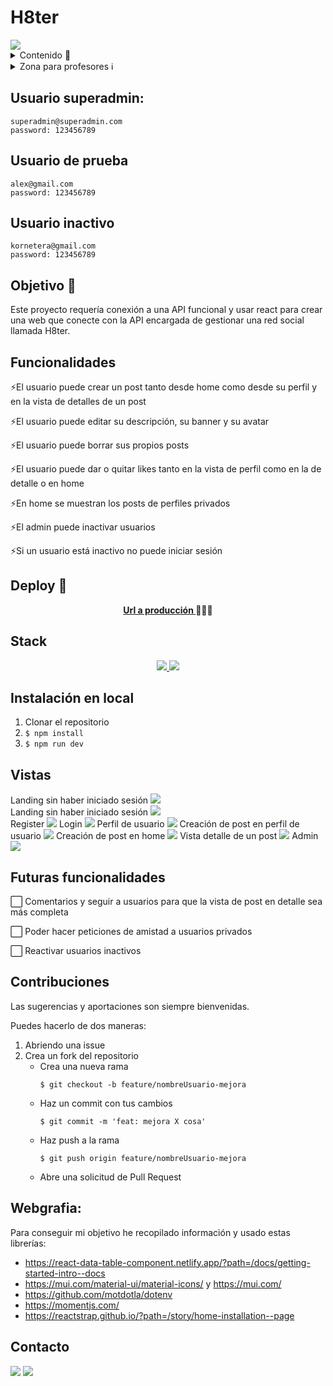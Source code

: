 # H8ter

<img src="/src/assets/hater.png">  

<details>
  <summary>Contenido 📝</summary>
  <ol>
    <li><a href="#objetivo-🎯">Objetivo</a></li>
    <li><a href="#sobre-el-proyecto-🔎">Sobre el proyecto</a></li>
    <li><a href="#deploy-🚀">Deploy</a></li>
    <li><a href="#stack">Stack</a></li>
    <li><a href="#instalación-en-local">Instalación</a></li>
    <li><a href="#vistas">Vistas</a></li>
    <li><a href="#funcionalidades">Funcionalidades</a></li>
    <li><a href="#futuras-funcionalidades">Futuras funcionalidades</a></li>
    <li><a href="#contribuciones">Contribuciones</a></li>
    <li><a href="#webgrafia">Webgrafia</a></li>
    <li><a href="#contacto">Contacto</a></li>
  </ol>
</details>

<details>
  <summary>Zona para profesores ℹ️</summary>
  <ol>
    <li><a href="#usuario-admin">Usuario admin</a></li>
    <li><a href="#usuario-de-prueba">Usuario de prueba</a></li>
    <li><a href="#usuario-inactivo">Usuario inactivo</a></li>
  </ol>
</details>

## Usuario superadmin: 

   ```
superadmin@superadmin.com
password: 123456789
```

## Usuario de prueba
   ```
alex@gmail.com
password: 123456789
```

## Usuario inactivo

   ```
kornetera@gmail.com
password: 123456789
```


## Objetivo 🎯
Este proyecto requería conexión a una API funcional y usar react para crear una web que conecte con la API encargada de gestionar una red social llamada H8ter.

## Funcionalidades
⚡El usuario puede crear un post tanto desde home como desde su perfil y en la vista de detalles de un post

⚡El usuario puede editar su descripción, su banner y su avatar

⚡El usuario puede borrar sus propios posts

⚡El usuario puede dar o quitar likes tanto en la vista de perfil como en la de detalle o en home

⚡En home se muestran los posts de perfiles privados

⚡El admin puede inactivar usuarios

⚡Si un usuario está inactivo no puede iniciar sesión

## Deploy 🚀
<div align="center">
    <a href="https://h8terrrss.zeabur.app/"><strong>Url a producción </strong></a>🚀🚀🚀
</div>

## Stack
<div align="center">
<a href="https://www.reactjs.com/">
    <img src= "https://img.shields.io/badge/React-20232A?style=for-the-badge&logo=react&logoColor=61DAFB"/>
</a>
<a href="https://developer.mozilla.org/es/docs/Web/JavaScript">
    <img src= "https://img.shields.io/badge/javascipt-EFD81D?style=for-the-badge&logo=javascript&logoColor=black"/>
</a>
 </div>

## Instalación en local
1. Clonar el repositorio
2. ` $ npm install `
3. ``` $ npm run dev ```


## Vistas
Landing sin haber iniciado sesión
<img src="/src/assets/homesinlogin.png">  
Landing sin haber iniciado sesión
<img src="/src/assets/homelogin.png">  
Register
<img src="/src/assets/registro.png">
Login
<img src="/src/assets/login.png">
Perfil de usuario
<img src="/src/assets/perfilusuario.png">
Creación de post en perfil de usuario
<img src="./src/assets/postenperfil.png">
Creación de post en home
<img src="./src/assets/postenhome.png">
Vista detalle de un post
<img src="./src/assets/postdetalle.png">
Admin
<img src="./src/assets/admin.png">

## Futuras funcionalidades
  
⬜ Comentarios y seguir a usuarios para que la vista de post en detalle sea más completa

⬜ Poder hacer peticiones de amistad a usuarios privados

⬜ Reactivar usuarios inactivos  



## Contribuciones
Las sugerencias y aportaciones son siempre bienvenidas.  

Puedes hacerlo de dos maneras:

1. Abriendo una issue
2. Crea un fork del repositorio
    - Crea una nueva rama  
        ```
        $ git checkout -b feature/nombreUsuario-mejora
        ```
    - Haz un commit con tus cambios 
        ```
        $ git commit -m 'feat: mejora X cosa'
        ```
    - Haz push a la rama 
        ```
        $ git push origin feature/nombreUsuario-mejora
        ```
    - Abre una solicitud de Pull Request


## Webgrafia:
Para conseguir mi objetivo he recopilado información y usado estas librerías:
- https://react-data-table-component.netlify.app/?path=/docs/getting-started-intro--docs
- https://mui.com/material-ui/material-icons/ y https://mui.com/
- https://github.com/motdotla/dotenv
- https://momentjs.com/
- https://reactstrap.github.io/?path=/story/home-installation--page

 

## Contacto

<a href = "mailto:aipachecogarcia@gmail.com
"><img src="https://img.shields.io/badge/Gmail-C6362C?style=for-the-badge&logo=gmail&logoColor=white" target="_blank"></a>
<a href="https://www.linkedin.com/in/anapachecogarcia/" target="_blank"><img src="https://img.shields.io/badge/-LinkedIn-%230077B5?style=for-the-badge&logo=linkedin&logoColor=white" target="_blank"></a>
</p>

